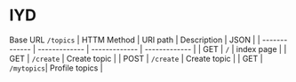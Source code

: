 # IYD
Base URL `/topics`
| HTTM Method   |  URI path     |  Description  |  JSON        |
| ------------- | ------------- | ------------- | ------------- |
| GET | `/` | index page |
| GET | `/create` | Create topic |
| POST | `/create` | Create topic |
| GET | `/mytopics`| Profile topics |


